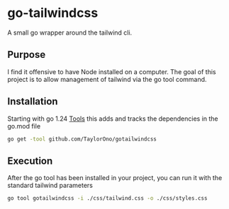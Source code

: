 # go-tailwindcss

A small go wrapper around the tailwind cli.  

## Purpose
I find it offensive to have Node installed on a computer. 
The goal of this project is to allow management of tailwind via the go tool command.

## Installation
Starting with go 1.24 [Tools](https://tip.golang.org/doc/modules/managing-dependencies#tools) this adds and tracks the dependencies in the go.mod file
```bash
go get -tool github.com/TaylorOno/gotailwindcss
```

## Execution
After the go tool has been installed in your project, you can run it with the standard tailwind parameters
```bash
go tool gotailwindcss -i ./css/tailwind.css -o ./css/styles.css
```